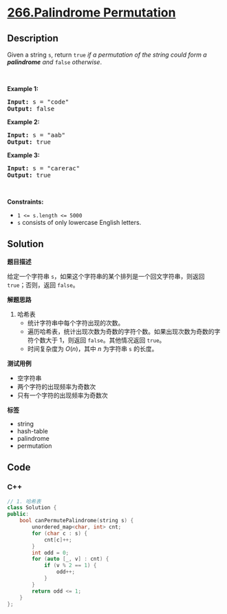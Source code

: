 # [266.Palindrome Permutation](https://leetcode.com/problems/palindrome-permutation/description/)

## Description

<p>Given a string <code>s</code>, return <code>true</code> <em>if a permutation of the string could form a </em><span data-keyword="palindrome-string"><em><strong>palindrome</strong></em></span><em> and </em><code>false</code><em> otherwise</em>.</p>

<p>&nbsp;</p>
<p><strong class="example">Example 1:</strong></p>

<pre>
<strong>Input:</strong> s = &quot;code&quot;
<strong>Output:</strong> false
</pre>

<p><strong class="example">Example 2:</strong></p>

<pre>
<strong>Input:</strong> s = &quot;aab&quot;
<strong>Output:</strong> true
</pre>

<p><strong class="example">Example 3:</strong></p>

<pre>
<strong>Input:</strong> s = &quot;carerac&quot;
<strong>Output:</strong> true
</pre>

<p>&nbsp;</p>
<p><strong>Constraints:</strong></p>

<ul>
  <li><code>1 &lt;= s.length &lt;= 5000</code></li>
  <li><code>s</code> consists of only lowercase English letters.</li>
</ul>

## Solution

**题目描述**

给定一个字符串 `s`，如果这个字符串的某个排列是一个回文字符串，则返回 `true`；否则，返回 `false`。

**解题思路**

1. 哈希表
   - 统计字符串中每个字符出现的次数。
   - 遍历哈希表，统计出现次数为奇数的字符个数。如果出现次数为奇数的字符个数大于 1，则返回 `false`。其他情况返回 `true`。
   - 时间复杂度为 $O(n)$，其中 $n$ 为字符串 `s` 的长度。

**测试用例**

- 空字符串
- 两个字符的出现频率为奇数次
- 只有一个字符的出现频率为奇数次

**标签**

- string
- hash-table
- palindrome
- permutation

<!-- code start -->
## Code

### C++

```cpp
// 1. 哈希表
class Solution {
public:
    bool canPermutePalindrome(string s) {
        unordered_map<char, int> cnt;
        for (char c : s) {
            cnt[c]++;
        }
        int odd = 0;
        for (auto [_, v] : cnt) {
            if (v % 2 == 1) {
                odd++;
            }
        }
        return odd <= 1;
    }
};
```

<!-- code end -->
